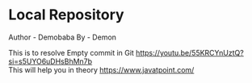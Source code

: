 # Local Repository

Author - Demobaba
By - Demon

This is to resolve Empty commit in Git
https://youtu.be/55KRCYnUztQ?si=s5UYO6uDHsBhMn7b
<br>
This will help you in theory
https://www.javatpoint.com/